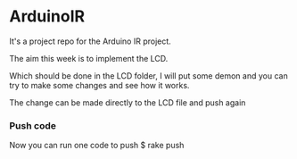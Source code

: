 ArduinoIR
=========

It's a project repo for the Arduino IR project.

The aim this week is to implement the LCD.

Which should be done in the LCD folder, I will put some demon and you can try to make some changes and see how it works.

The change can be made directly to the LCD file and push again

<a name="packaging_task"></a>
### Push code

Now you can run one code to push 
    $ rake push
